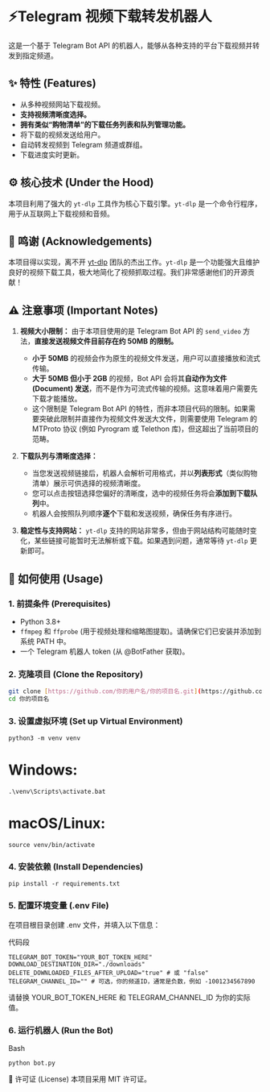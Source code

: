# ⚡️Telegram 视频下载转发机器人

这是一个基于 Telegram Bot API 的机器人，能够从各种支持的平台下载视频并转发到指定频道。

## ✨ 特性 (Features)
* 从多种视频网站下载视频。
* **支持视频清晰度选择。**
* **拥有类似“购物清单”的下载任务列表和队列管理功能。**
* 将下载的视频发送给用户。
* 自动转发视频到 Telegram 频道或群组。
* 下载进度实时更新。

## ⚙️ 核心技术 (Under the Hood)

本项目利用了强大的 `yt-dlp` 工具作为核心下载引擎。`yt-dlp` 是一个命令行程序，用于从互联网上下载视频和音频。

## 🙏 鸣谢 (Acknowledgements)

本项目得以实现，离不开 [yt-dlp](https://github.com/yt-dlp/yt-dlp) 团队的杰出工作。`yt-dlp` 是一个功能强大且维护良好的视频下载工具，极大地简化了视频抓取过程。我们非常感谢他们的开源贡献！

## ⚠️ 注意事项 (Important Notes)

1.  **视频大小限制：** 由于本项目使用的是 Telegram Bot API 的 `send_video` 方法，**直接发送视频文件目前存在约 50MB 的限制。**
    * **小于 50MB** 的视频会作为原生的视频文件发送，用户可以直接播放和流式传输。
    * **大于 50MB 但小于 2GB** 的视频，Bot API 会将其**自动作为文件 (Document) 发送**，而不是作为可流式传输的视频。这意味着用户需要先下载才能播放。
    * 这个限制是 Telegram Bot API 的特性，而非本项目代码的限制。如果需要突破此限制并直接作为视频文件发送大文件，则需要使用 Telegram 的 MTProto 协议 (例如 Pyrogram 或 Telethon 库)，但这超出了当前项目的范畴。

2.  **下载队列与清晰度选择：**
    * 当您发送视频链接后，机器人会解析可用格式，并以**列表形式**（类似购物清单）展示可供选择的视频清晰度。
    * 您可以点击按钮选择您偏好的清晰度，选中的视频任务将会**添加到下载队列**中。
    * 机器人会按照队列顺序**逐个**下载和发送视频，确保任务有序进行。

3.  **稳定性与支持网站：** `yt-dlp` 支持的网站非常多，但由于网站结构可能随时变化，某些链接可能暂时无法解析或下载。如果遇到问题，通常等待 `yt-dlp` 更新即可。

## 🚀 如何使用 (Usage)

### 1. 前提条件 (Prerequisites)
* Python 3.8+
* `ffmpeg` 和 `ffprobe` (用于视频处理和缩略图提取)。请确保它们已安装并添加到系统 PATH 中。
* 一个 Telegram 机器人 token (从 @BotFather 获取)。

### 2. 克隆项目 (Clone the Repository)
```bash
git clone [https://github.com/你的用户名/你的项目名.git](https://github.com/你的用户名/你的项目名.git)
cd 你的项目名
```
### 3. 设置虚拟环境 (Set up Virtual Environment)

`python3 -m venv venv`
# Windows:
`.\venv\Scripts\activate.bat`
# macOS/Linux:
`source venv/bin/activate`
### 4. 安装依赖 (Install Dependencies)

`pip install -r requirements.txt`
### 5. 配置环境变量 (.env File)
在项目根目录创建 .env 文件，并填入以下信息：

代码段
```
TELEGRAM_BOT_TOKEN="YOUR_BOT_TOKEN_HERE"
DOWNLOAD_DESTINATION_DIR="./downloads"
DELETE_DOWNLOADED_FILES_AFTER_UPLOAD="true" # 或 "false"
TELEGRAM_CHANNEL_ID="" # 可选，你的频道ID，通常是负数，例如 -1001234567890
```
请替换 YOUR_BOT_TOKEN_HERE 和 TELEGRAM_CHANNEL_ID 为你的实际值。

### 6. 运行机器人 (Run the Bot)
Bash

`python bot.py`

📜 许可证 (License)
本项目采用 MIT 许可证。